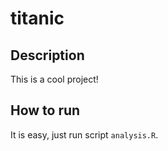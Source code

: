 # titanic

## Description
This is a cool project!

## How to run
It is easy, just run script `analysis.R`.
